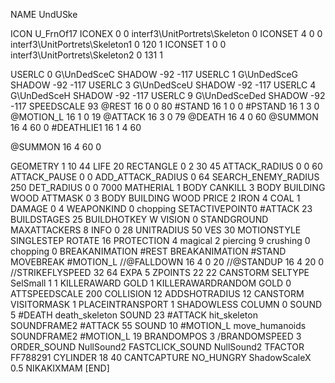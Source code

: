 NAME 			UndUSke

ICON 			U_FrnOf17
ICONEX 0 0 interf3\UnitPortrets\Skeleton 0
ICONSET 4 0 0 interf3\UnitPortrets\Skeleton1 0 120 1
ICONSET 1 0 0 interf3\UnitPortrets\Skeleton2 0 131 1

USERLC 			0 G\UnDedSceC SHADOW -92 -117
USERLC 			1 G\UnDedSceG SHADOW -92 -117
USERLC 			3 G\UnDedSceU SHADOW -92 -117
USERLC 			4 G\UnDedSceH SHADOW -92 -117
USERLC 			9 G\UnDedSceDed SHADOW -92 -117
SPEEDSCALE 93
@REST      		16 0 0 80
#STAND     		16 1 0 0
#PSTAND    		16 1 3 0
@MOTION_L  		16 1 0 19
@ATTACK    		16 3 0 79
@DEATH     		16 4 0 60
@SUMMON     		16 4 60 0 
#DEATHLIE1 		16 1 4 60

@SUMMON     		16 4 60 0

GEOMETRY 		1 10 44
LIFE     		20
RECTANGLE 		0 2 30 45
ATTACK_RADIUS 		0 0 60
ATTACK_PAUSE 		0 0
ADD_ATTACK_RADIUS	0 64
SEARCH_ENEMY_RADIUS 	250
DET_RADIUS 		0 0 7000
MATHERIAL 		1 BODY
CANKILL 3 BODY BUILDING WOOD
ATTMASK 0 3 BODY BUILDING WOOD
PRICE 			2 IRON 4 COAL 1
DAMAGE   		0 4
WEAPONKIND 		0 chopping
SETACTIVEPOINT0		#ATTACK 23 
BUILDSTAGES 		25
BUILDHOTKEY		W
VISION 			0
STANDGROUND
MAXATTACKERS 8
INFO 			0 28
UNITRADIUS 		50
VES 			30
MOTIONSTYLE 		SINGLESTEP
ROTATE 			16
PROTECTION 		4 magical 2 piercing 9 crushing 0 chopping 0
BREAKANIMATION 		#REST
BREAKANIMATION 		#STAND
MOVEBREAK 		#MOTION_L
//@FALLDOWN 16 4 0 20
//@STANDUP  16 4 20 0
//STRIKEFLYSPEED 32 64
EXPA 			5
ZPOINTS	22 22
CANSTORM
SELTYPE SelSmall 1 1
KILLERAWARD             GOLD 1
KILLERAWARDRANDOM       GOLD 0
ATTSPEEDSCALE 200
COLLISION 12
ADDSHOTRADIUS 12
CANSTORM
VISITORMASK 1
PLACEINTRANSPORT 1
SHADOWLESS
COLUMN 0
SOUND 5 #DEATH death_skeleton
SOUND 23 #ATTACK hit_skeleton
SOUNDFRAME2 #ATTACK 55
SOUND 10 #MOTION_L move_humanoids
SOUNDFRAME2 #MOTION_L 19
BRANDOMPOS 3
/BRANDOMSPEED 3
ORDER_SOUND NullSound2
FASTCLICK_SOUND NullSound2
TFACTOR FF788291
CYLINDER 18 40
CANTCAPTURE
NO_HUNGRY
ShadowScaleX 0.5
NIKAKIXMAM
[END]
